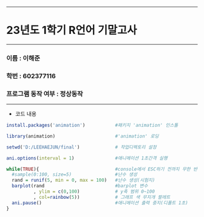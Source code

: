 **************
# 23년도 1학기 R언어 기말고사
**************
### 이름 : 이해준
### 학번 : 602377116
### 프로그램 동작 여부 : 정상동작
**************

- 코드 내용
```r
install.packages('animation')           #패키지 'animation' 인스톨

library(animation)                      #'animation' 로딩

setwd('D:/LEEHAEJUN/final')             # 작업디렉토리 설정

ani.options(interval = 1)               #애니메이션 1초간격 실행

while(TRUE){                            #console에서 ESC하기 전까지 무한 반복
  #sample(0:100, size=5)                #난수 생성
  rand = runif(5, min = 0, max = 100)   #난수 생성(시험지)
  barplot(rand                          #barplot 변수
          , ylim = c(0,100)             # y축 범위 0~100
          , col=rainbow(5))             # 그래프 색 무지개 팔레트
  ani.pause()                           #애니메이션 출력 중지(디폴트 1초)
}

```